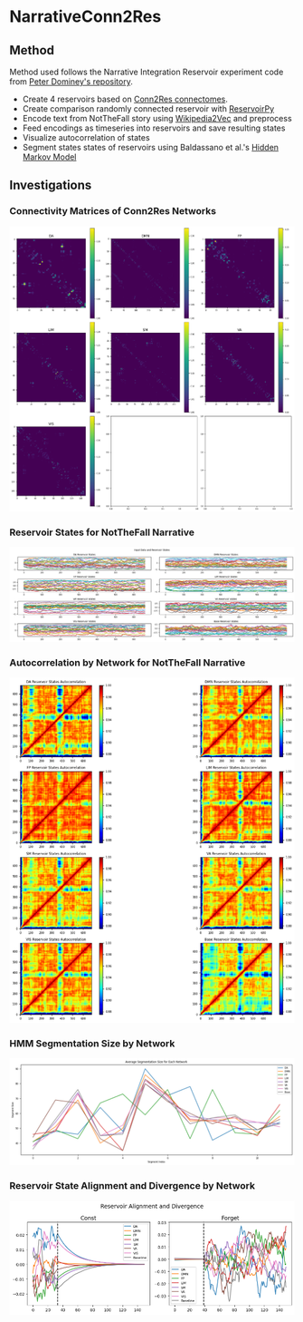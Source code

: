 # NarrativeConn2Res

## Method

Method used follows the Narrative Integration Reservoir experiment code from [Peter Dominey's repository](https://github.com/pfdominey/Narrative-Integration-Reservoir/).

- Create 4 reservoirs based on [Conn2Res connectomes](https://www.nature.com/articles/s41467-024-44900-4).
- Create comparison randomly connected reservoir with [ReservoirPy](https://reservoirpy.readthedocs.io/en/latest)
- Encode text from NotTheFall story using [Wikipedia2Vec](https://wikipedia2vec.github.io/wikipedia2vec/) and preprocess
- Feed encodings as timeseries into reservoirs and save resulting states
- Visualize autocorrelation of states
- Segment states states of reservoirs using Baldassano et al.'s [Hidden Markov Model](https://pubmed.ncbi.nlm.nih.gov/28772125/)

## Investigations

### Connectivity Matrices of Conn2Res Networks

![Alt text](results/Conn2Resconnectivities.png?v=2)

### Reservoir States for NotTheFall Narrative

![Alt text](results/statespernetwork.png?v=2)

### Autocorrelation by Network for NotTheFall Narrative

![Alt text](results/states_autocorr.png?v=2)

### HMM Segmentation Size by Network

![Alt text](results/segmentation_size.png?v=2)

### Reservoir State Alignment and Divergence by Network

![Alt text](results/alignment_divergence.png?v=2)